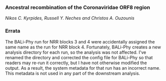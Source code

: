 ### Ancestral recombination of the Coronaviridae ORF8 region

*Nikos C. Kyrpides, Russell Y. Neches and Christos A. Ouzounis*

### Errata

The BALi-Phy run for NRR blocks 3 and 4 were accidentally assigned the same
name as the run for NRR block 4. Fortunately, BALi-Phy creates a new analysis
directory for each run, so the analysis was not affected. I've renamed the
directory and corrected the config file for BALi-Phy so that readers may re-run
it correctly, but I have not otherwise modified the output. As a result, the
system metadata for that run has an incorrect name. This metadata is not used
in any part of the downstream analysis. 
